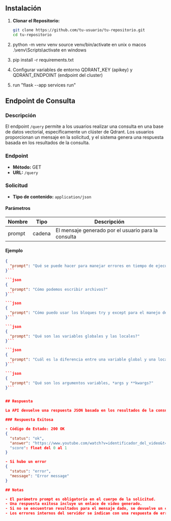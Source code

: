 ## Instalación

1. **Clonar el Repositorio:**
   ```bash
   git clone https://github.com/tu-usuario/tu-repositorio.git
   cd tu-repositorio

2. python -m venv venv
    source venv/bin/activate en unix o macos
    .\venv\Scripts\activate en windows

3. pip install -r requirements.txt

4. Configurar variables de entorno QDRANT_KEY (apikey) y QDRANT_ENDPOINT (endpoint del cluster)

5. run "flask --app services run"

## Endpoint de Consulta

### Descripción

El endpoint `/query` permite a los usuarios realizar una consulta en una base de datos vectorial, específicamente un clúster de Qdrant. Los usuarios proporcionan un mensaje en la solicitud, y el sistema genera una respuesta basada en los resultados de la consulta.

### Endpoint

- **Método:** GET
- **URL:** `/query`

### Solicitud

- **Tipo de contenido:** `application/json`

#### Parámetros

| Nombre   | Tipo    | Descripción                           |
| -------- | ------- | ------------------------------------- |
| prompt   | cadena  | El mensaje generado por el usuario para la consulta|

#### Ejemplo

```json
{
  "prompt": "Qué se puede hacer para manejar errores en tiempo de ejecución?"
}```

```json
{
  "prompt": "Cómo podemos escribir archivos?"
}```

```json
{
  "prompt": "Cómo puedo usar los bloques try y except para el manejo de errores?"
}```

```json
{
  "prompt": "Qué son las variables globales y las locales?"
}```

```json
{
  "prompt": "Cuál es la diferencia entre una variable global y una local?"
}```

```json
{
  "prompt": "Qué son los argumentos variables, *args y **kwargs?"
}```


## Respuesta

La API devuelve una respuesta JSON basada en los resultados de la consulta.

### Respuesta Exitosa

- Código de Estado: 200 OK
{
  "status": "ok",
  "answer": "https://www.youtube.com/watch?v=identificador_del_video&t=tiempo_en_segundos"
  "score": float del 0 al 1
}

- Si hubo un error 
{
  "status": "error",
  "message": "Error message"
}

## Notas

- El parámetro prompt es obligatorio en el cuerpo de la solicitud.
- Una respuesta exitosa incluye un enlace de video generado.
- Si no se encuentran resultados para el mensaje dado, se devuelve un error 404.
- Los errores internos del servidor se indican con una respuesta de error 500.